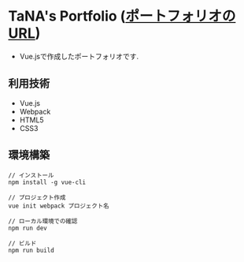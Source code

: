 
# TaNA's Portfolio ([ポートフォリオのURL](https://machio77777.github.io/vue-portfolio/))

- Vue.jsで作成したポートフォリオです.

## 利用技術

- Vue.js
- Webpack
- HTML5
- CSS3

## 環境構築

```
// インストール
npm install -g vue-cli
 
// プロジェクト作成
vue init webpack プロジェクト名

// ローカル環境での確認
npm run dev

// ビルド
npm run build
```

